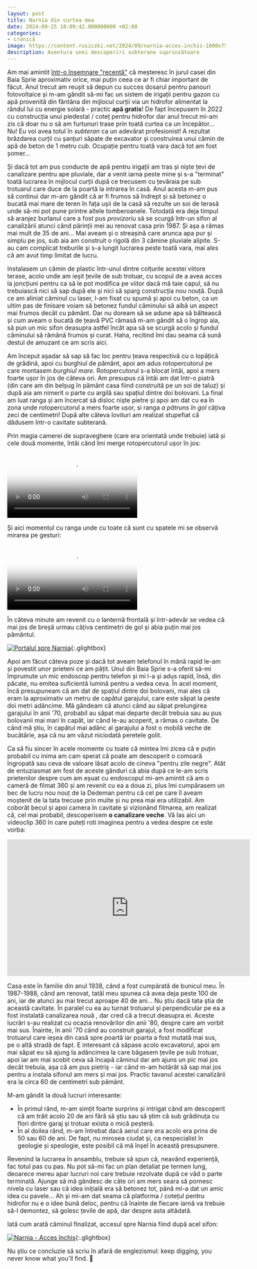 ```yaml
---
layout: post
title: Narnia din curtea mea
date: 2024-09-25 18:09:42.000000000 +02:00
categories:
- cronică
image: https://content.rusiczki.net/2024/09/narnia-acces-inchis-1000x750.jpg
description: Aventura unei descoperiri subterane suprinzătoare
---
```


Am mai amintit [într-o însemnare "recentă"](https://www.rusiczki.net/2023/06/05/noul-numar-de-casa/) că meșteresc în jurul casei din Baia Sprie aproximativ orice, mai puțin ceea ce ar fi chiar important de făcut. Anul trecut am reușit să depun cu succes dosarul pentru panouri fotovoltaice și m-am gândit să-mi fac un sistem de irigații pentru gazon cu apă provenită din fântâna din mijlocul curții via un hidrofor alimentat la rândul lui cu energie solară - practic **apă gratis**! De fapt începusem în 2022 cu construcția unui piedestal / coteț pentru hidrofor dar anul trecut mi-am zis că doar nu o să am furtunuri trase prin toată curtea ca un începător... Nu! Eu voi avea totul în *subteran* ca un adevărat profesionist! A rezultat brăzdarea curții cu șanțuri săpate de excavator și construirea unui cămin de apă de beton de 1 metru cub. Ocupație pentru toată vara dacă tot am fost șomer...

Și dacă tot am pus conducte de apă pentru irigații am tras și niște țevi de canalizare pentru ape pluviale, dar a venit iarna peste mine și s-a "terminat" toată lucrarea în mijlocul curții după ce trecusem cu țevăraia pe sub trotuarul care duce de la poartă la intrarea în casă. Anul acesta m-am pus să continui dar m-am gândit că ar fi frumos să îndrept și să betonez o bucată mai mare de teren în fața ușii de la casă să rezulte un soi de terasă unde să-mi pot pune printre altele tomberoanele. Totodată era deja timpul să aranjez burlanul care a fost pus *provizoriu* să se scurgă într-un sifon al canalizării atunci când părinții mei au renovat casa prin 1987. Și așa a rămas mai mult de 35 de ani... Mai aveam și o streașină care arunca apa pur și simplu pe jos, sub aia am construit o rigolă din 3 cămine pluviale alipite. S-au cam complicat treburile și s-a lungit lucrarea peste toată vara, mai ales că am avut timp limitat de lucru.

Instalasem un cămin de plastic într-unul dintre colțurile acestei viitore terase, acolo unde am ieșit țevile de sub trotuar, cu scopul de a avea acces la joncțiuni pentru ca să le pot modifica pe viitor dacă mă taie capul, să nu trebuiască nici să sap după ele și nici să sparg construcția nou nouță. După ce am aliniat căminul cu laser, l-am fixat cu spumă și apoi cu beton, ca un ultim pas de finisare voiam să betonez fundul căminului să aibă un aspect mai frumos decât cu pământ. Dar nu doream să se adune apa să băltească și cum aveam o bucată de țeavă PVC rămasă m-am gândit să o îngrop aia, să pun un mic sifon deasupra astfel încât apa să se scurgă acolo și fundul căminului să rămână frumos și curat. Haha, recitind îmi dau seama că sună destul de amuzant ce am scris aici.

Am început așadar să sap să fac loc pentru țeava respectivă cu o lopățică de grădină, apoi cu burghiul de pământ, apoi am adus rotopercutorul pe care montasem *burghiul mare*. Rotopercutorul s-a blocat întâi, apoi a mers foarte ușor în jos de câteva ori. Am presupus că întâi am dat într-o piatră (din care am din belșug în pământ casa fiind construită pe un soi de taluz) și după aia am nimerit o parte cu argilă sau spațiul dintre doi bolovani. La final am luat ranga și am încercat să disloc niște pietre și apoi am dat cu ea în zona unde rotopercutorul a mers foarte ușor, si ranga *a pătruns în gol* câțiva zeci de centimetri! După alte câteva lovituri am realizat stupefiat că dădusem într-o cavitate subterană.

Prin magia camerei de supraveghere (care era orientată unde trebuie) iată și cele două momente, întâi când îmi merge rotopercutorul ușor în jos:

<video poster="https://content.rusiczki.net/2024/09/narnia-1-rotopercutor-trimmed-snapshot.jpg" controls><source src="https://content.rusiczki.net/2024/09/narnia-1-rotopercutor-trimmed.mp4" type="video/mp4">Dacă aici nu vedeți un video vizitați-mi blogul. :-)</video>

Și aici momentul cu ranga unde cu toate că sunt cu spatele mi se observă mirarea pe gesturi:

<video poster="https://content.rusiczki.net/2024/09/narnia-2-ranga-trimmed-snapshot.jpg" controls><source src="https://content.rusiczki.net/2024/09/narnia-2-ranga-trimmed.mp4" type="video/mp4">Dacă aici nu vedeți un video vizitați-mi blogul. :-)</video>

În câteva minute am revenit cu o lanternă frontală și într-adevăr se vedea că mai jos de breșă urmau câțiva centimetri de gol și abia puțin mai jos pământul.

[![Portalul spre Narnia](https://content.rusiczki.net/2024/09/narnia-portal-1000x750.jpg)](https://content.rusiczki.net/2024/09/narnia-portal.jpg){:.glightbox}

Apoi am făcut câteva poze și dacă tot aveam telefonul în mână rapid le-am și povestit unor prieteni ce am pățit. Unul din Baia Sprie s-a oferit să-mi împrumute un mic endoscop pentru telefon și mi l-a și adus rapid, însă, din păcate, nu emitea suficientă lumină pentru a vedea ceva. În acel moment, încă presupuneam că am dat de spațiul dintre doi bolovani, mai ales că eram la aproximativ un metru de capătul garajului, care este săpat la peste doi metri adâncime. Mă gândeam că atunci când au săpat prelungirea garajului în anii '70, probabil au săpat mai departe decât trebuia sau au pus bolovanii mai mari în capăt, iar când le-au acoperit, a rămas o cavitate. De când mă știu, în capătul mai adânc al garajului a fost o mobilă veche de bucătărie, așa că nu am văzut niciodată peretele golit.

Ca să fiu sincer în acele momente cu toate că mintea îmi zicea că e puțin probabil cu inima am cam sperat că poate am descoperit o comoară îngropată sau ceva de valoare lăsat acolo de cineva "pentru zile negre". Atât de entuziasmat am fost de aceste gânduri că abia după ce le-am scris prietenilor despre cum am eșuat cu endoscopul mi-am amintit că am o cameră de filmat 360 și am revenit cu ea a doua zi, plus îmi cumpărasem un bec de lucru nou nouț de la Dedeman pentru că cel pe care îl aveam moștenit de la tata trecuse prin multe și nu prea mai era utilizabil. Am coborât becul și apoi camera în cavitate și vizionând filmarea, am realizat că, cel mai probabil, descoperisem **o canalizare veche**. Vă las aici un videoclip 360 în care puteți roti imaginea pentru a vedea despre ce este vorba:

<div class="video-wrapper"><iframe width="560" height="315" src="https://www.youtube.com/embed/diLF7f9ODMM?rel=0&amp;showinfo=0" frameborder="0" gesture="media" allow="encrypted-media" allowfullscreen></iframe></div>

Casa este în familie din anul 1938, când a fost cumpărată de bunicul meu. În 1987-1988, când am renovat, tatăl meu spunea că avea deja peste 100 de ani, iar de atunci au mai trecut aproape 40 de ani... Nu știu dacă tata știa de această cavitate. În paralel cu ea au turnat trotuarul și perpendicular pe ea a fost instalată canalizarea nouă , dar cred că a trecut deasupra ei. Aceste lucrări s-au realizat cu ocazia renovărilor din anii '80, despre care am vorbit mai sus. Înainte, în anii '70 când au construit garajul, a fost modificat trotuarul care ieșea din casă spre poartă iar poarta a fost mutată mai sus, pe o altă stradă de fapt. E interesant că săpase acolo excavatorul, apoi am mai săpat eu să ajung la adâncimea la care băgasem țevile pe sub trotuar, apoi iar am mai scobit ceva să încapă căminul dar am ajuns un pic mai jos decât trebuia, așa că am pus pietriș - iar când m-am hotărât să sap mai jos pentru a instala sifonul am mers și mai jos. Practic tavanul acestei canalizării era la circa 60 de centimetri sub pământ.

M-am gândit la două lucruri interesante:

- În primul rând, m-am simțit foarte surprins și intrigat când am descoperit că am trăit acolo 20 de ani fără să știu sau să știm că sub grădinuța cu flori dintre garaj și trotuar exista o mică peșteră.
- În al doilea rând, m-am întrebat dacă aerul care era acolo era prins de 50 sau 60 de ani. De fapt, nu mirosea ciudat și, ca nespecialist în geologie și speologie, este posibil că mă înșel în această presupunere.

Revenind la lucrarea în ansamblu, trebuie să spun că, neavând experiență, fac totul pas cu pas. Nu pot să-mi fac un plan detaliat pe termen lung, deoarece mereu apar lucruri noi care trebuie rezolvate după ce văd o parte terminată. Ajunge să mă gândesc de câte ori am mers seara să pornesc nivela cu laser sau că idea inițială era să betonez tot, până mi-a dat un amic idea cu pavele... Ah și mi-am dat seama că platforma / cotețul pentru hidrofor nu e o idee bună deloc, pentru că înainte de fiecare iarnă va trebuie să-l demontez, să golesc țevile de apă, dar despre asta altădată.

Iată cum arată căminul finalizat, accesul spre Narnia fiind după acel sifon:

[![Narnia - Acces închis](https://content.rusiczki.net/2024/09/narnia-acces-inchis-1000x750.jpg)](https://content.rusiczki.net/2024/09/narnia-acces-inchis.jpg){:.glightbox}

Nu știu ce concluzie să scriu în afară de englezismul: keep digging, you never know what you'll find. 🙂
